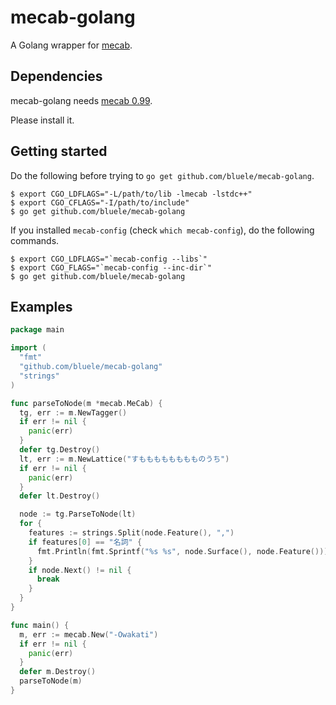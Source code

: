 # mecab-golang

A Golang wrapper for [mecab](//mecab.googlecode.com/svn/trunk/mecab/doc/index.html).

## Dependencies

mecab-golang needs [mecab 0.99](//mecab.googlecode.com/svn/trunk/mecab/doc/index.html#install). 

Please install it.

## Getting started

Do the following before trying to `go get github.com/bluele/mecab-golang`.

```
$ export CGO_LDFLAGS="-L/path/to/lib -lmecab -lstdc++"
$ export CGO_CFLAGS="-I/path/to/include"
$ go get github.com/bluele/mecab-golang
```

If you installed `mecab-config` (check `which mecab-config`), do the following commands.

```
$ export CGO_LDFLAGS="`mecab-config --libs`"
$ export CGO_FLAGS="`mecab-config --inc-dir`"
$ go get github.com/bluele/mecab-golang
```

## Examples

```go
package main

import (
  "fmt"
  "github.com/bluele/mecab-golang"
  "strings"
)

func parseToNode(m *mecab.MeCab) {
  tg, err := m.NewTagger()
  if err != nil {
    panic(err)
  }
  defer tg.Destroy()
  lt, err := m.NewLattice("すもももももももものうち")
  if err != nil {
    panic(err)
  }
  defer lt.Destroy()

  node := tg.ParseToNode(lt)
  for {
    features := strings.Split(node.Feature(), ",")
    if features[0] == "名詞" {
      fmt.Println(fmt.Sprintf("%s %s", node.Surface(), node.Feature()))
    }
    if node.Next() != nil {
      break
    }
  }
}

func main() {
  m, err := mecab.New("-Owakati")
  if err != nil {
    panic(err)
  }
  defer m.Destroy()
  parseToNode(m)
}
```